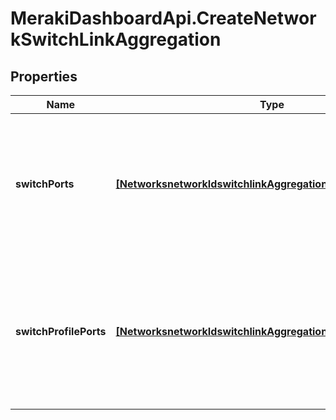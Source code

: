# MerakiDashboardApi.CreateNetworkSwitchLinkAggregation

## Properties
Name | Type | Description | Notes
------------ | ------------- | ------------- | -------------
**switchPorts** | [**[NetworksnetworkIdswitchlinkAggregationsSwitchPorts]**](NetworksnetworkIdswitchlinkAggregationsSwitchPorts.md) | Array of switch or stack ports for creating aggregation group. Minimum 2 and maximum 8 ports are supported. | [optional] 
**switchProfilePorts** | [**[NetworksnetworkIdswitchlinkAggregationsSwitchProfilePorts]**](NetworksnetworkIdswitchlinkAggregationsSwitchProfilePorts.md) | Array of switch profile ports for creating aggregation group. Minimum 2 and maximum 8 ports are supported. | [optional] 


